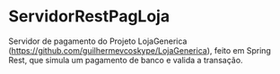 # ServidorRestPagLoja
Servidor de pagamento do Projeto LojaGenerica (https://github.com/guilhermevcoskype/LojaGenerica), feito em Spring Rest, que simula um pagamento de banco e valida a transação.
